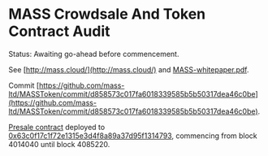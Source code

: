 # MASS Crowdsale And Token Contract Audit

Status: Awaiting go-ahead before commencement.

See [http://mass.cloud/](http://mass.cloud/) and [MASS-whitepaper.pdf](MASS-whitepaper.pdf).

Commit [https://github.com/mass-ltd/MASSToken/commit/d858573c017fa6018339585b5b50317dea46c0be](https://github.com/mass-ltd/MASSToken/commit/d858573c017fa6018339585b5b50317dea46c0be).

[Presale contract](code-review/MASSTokenPreSale.sol) deployed to [0x63c0f17c1f72e1315e3d4f8a89a37d95f1314793](https://etherscan.io/address/0x63c0f17c1f72e1315e3d4f8a89a37d95f1314793#readContract), commencing from block 4014040 until block 4085220.

